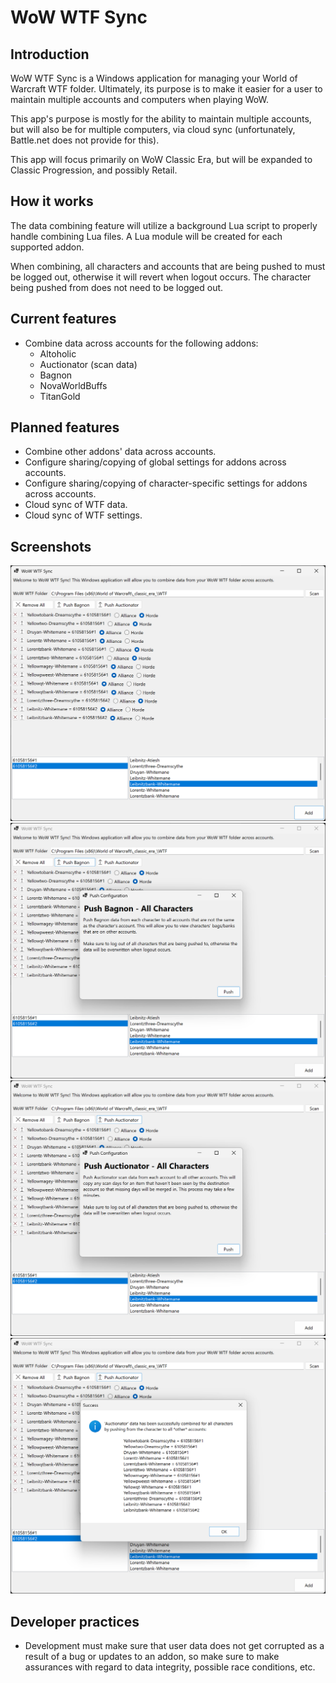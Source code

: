 # WoW WTF Sync

## Introduction

WoW WTF Sync is a Windows application for managing your World of Warcraft WTF folder. Ultimately, its purpose is to make it easier for a user to maintain multiple accounts and computers when playing WoW.

This app's purpose is mostly for the ability to maintain multiple accounts, but will also be for multiple computers, via cloud sync (unfortunately, Battle.net does not provide for this).

This app will focus primarily on WoW Classic Era, but will be expanded to Classic Progression, and possibly Retail.

## How it works

The data combining feature will utilize a background Lua script to properly handle combining Lua files. A Lua module will be created for each supported addon.

When combining, all characters and accounts that are being pushed to must be logged out, otherwise it will revert when logout occurs. The character being pushed from does not need to be logged out.

## Current features

- Combine data across accounts for the following addons:
  - Altoholic
  - Auctionator (scan data)
  - Bagnon
  - NovaWorldBuffs
  - TitanGold

## Planned features

- Combine other addons' data across accounts.
- Configure sharing/copying of global settings for addons across accounts.
- Configure sharing/copying of character-specific settings for addons across accounts.
- Cloud sync of WTF data.
- Cloud sync of WTF settings.

## Screenshots

![alt text](https://github.com/bjthompson805/WowWtfSync/blob/master/Resources/screenshot-1.png?raw=true)
![alt text](https://github.com/bjthompson805/WowWtfSync/blob/master/Resources/screenshot-2.png?raw=true)
![alt text](https://github.com/bjthompson805/WowWtfSync/blob/master/Resources/screenshot-3.png?raw=true)
![alt text](https://github.com/bjthompson805/WowWtfSync/blob/master/Resources/screenshot-4.png?raw=true)

## Developer practices

- Development must make sure that user data does not get corrupted as a result of a bug or updates to an addon, so make sure to make assurances with regard to data integrity, possible race conditions, etc.
